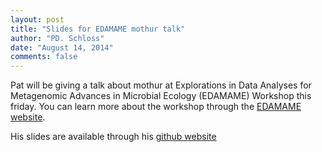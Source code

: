 ```yaml
---
layout: post
title: "Slides for EDAMAME mothur talk"
author: "PD. Schloss"
date: "August 14, 2014"
comments: false
---
```


Pat will be giving a talk about mothur at Explorations in Data Analyses for Metagenomic Advances in Microbial Ecology (EDAMAME) Workshop this friday. You can learn more about the workshop through the [EDAMAME website](http://edamamecourse.org).

His slides are available through his [github website](https://pschloss.github.io/talks/2014_08_15_mothur)
